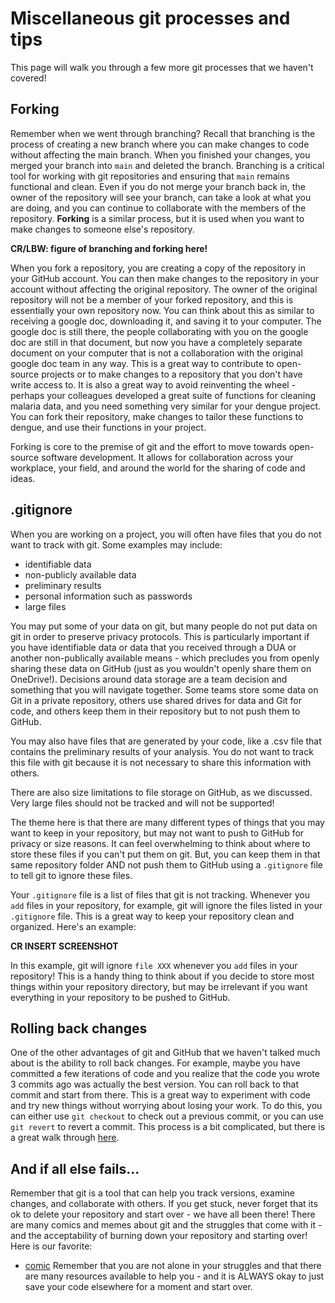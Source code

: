 # Miscellaneous git processes and tips
This page will walk you through a few more git processes that we haven't covered!

## Forking
Remember when we went through branching? Recall that branching is the process of creating a new branch where you can make changes to code without affecting the main branch. When you finished your changes, you merged your branch into `main` and deleted the branch. Branching is a critical tool for working with git repositories and ensuring that `main` remains functional and clean. Even if you do not merge your branch back in, the owner of the repository will see your branch, can take a look at what you are doing, and you can continue to collaborate with the members of the repository. **Forking** is a similar process, but it is used when you want to make changes to someone else's repository. 

**CR/LBW: figure of branching and forking here!**

When you fork a repository, you are creating a copy of the repository in your GitHub account. You can then make changes to the repository in your account without affecting the original repository. The owner of the original repository will not be a member of your forked repository, and this is essentially your own repository now. You can think about this as similar to receiving a google doc, downloading it, and saving it to your computer. The google doc is still there, the people collaborating with you on the google doc are still in that document, but now you have a completely separate document on your computer that is not a collaboration with the original google doc team in any way. This is a great way to contribute to open-source projects or to make changes to a repository that you don't have write access to. It is also a great way to avoid reinventing the wheel - perhaps your colleagues developed a great suite of functions for cleaning malaria data, and you need something very similar for your dengue project. You can fork their repository, make changes to tailor these functions to dengue, and use their functions in your project. 

Forking is core to the premise of git and the effort to move towards open-source software development. It allows for collaboration across your workplace, your field, and around the world for the sharing of code and ideas.

## .gitignore
When you are working on a project, you will often have files that you do not want to track with git. Some examples may include: 
- identifiable data 
- non-publicly available data
- preliminary results
- personal information such as passwords 
- large files 

You may put some of your data on git, but many people do not put data on git in order to preserve privacy protocols. This is particularly important if you have identifiable data or data that you received through a DUA or another non-publically available means - which precludes you from openly sharing these data on GitHub (just as you wouldn't openly share them on OneDrive!). Decisions around data storage are a team decision and something that you will navigate together. Some teams store some data on Git in a private repository, others use shared drives for data and Git for code, and others keep them in their repository but to not push them to GitHub.

You may also have files that are generated by your code, like a .csv file that contains the preliminary results of your analysis. You do not want to track this file with git because it is not necessary to share this information with others.

There are also size limitations to file storage on GitHub, as we discussed. Very large files should not be tracked and will not be supported! 

The theme here is that there are many different types of things that you may want to keep in your repository, but may not want to push to GitHub for privacy or size reasons. It can feel overwhelming to think about where to store these files if you can't put them on git. But, you can keep them in that same repository folder AND not push them to GitHub using a `.gitignore` file to tell git to ignore these files.

Your `.gitignore` file is a list of files that git is not tracking. Whenever you `add` files in your repository, for example, git will ignore the files listed in your `.gitignore` file. This is a great way to keep your repository clean and organized. Here's an example: 

**CR INSERT SCREENSHOT**

In this example, git will ignore `file XXX` whenever you `add` files in your repository! This is a handy thing to think about if you decide to store most things within your repository directory, but may be irrelevant if you want everything in your repository to be pushed to GitHub. 

## Rolling back changes
One of the other advantages of git and GitHub that we haven't talked much about is the ability to roll back changes. For example, maybe you have committed a few iterations of code and you realize that the code you wrote 3 commits ago was actually the best version. You can roll back to that commit and start from there. This is a great way to experiment with code and try new things without worrying about losing your work. To do this, you can either use `git checkout` to check out a previous commit, or you can use `git revert` to revert a commit. This process is a bit complicated, but there is a great walk through [here](https://swcarpentry.github.io/git-novice/05-history.html).  

## And if all else fails... 
Remember that git is a tool that can help you track versions, examine changes, and collaborate with others. If you get stuck, never forget that its ok to delete your repository and start over - we have all been there! There are many comics and memes about git and the struggles that come with it - and the acceptability of burning down your repository and starting over! Here is our favorite: 
- [comic](https://xkcd.com/1597/)
Remember that you are not alone in your struggles and that there are many resources available to help you - and it is ALWAYS okay to just save your code elsewhere for a moment and start over.

